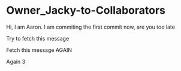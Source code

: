 # Owner_Jacky-to-Collaborators

Hi, I am Aaron. I am commiting the first commit now, are you too late

Try to fetch this message

Fetch this message AGAIN

Again 3